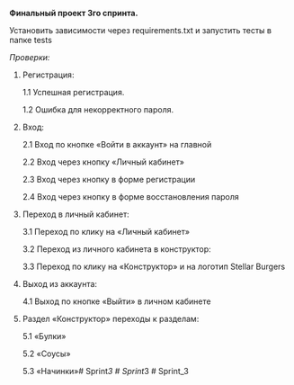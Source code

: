 **Финальный проект 3го спринта.**

Установить зависимости через requirements.txt и запустить тесты в папке tests

_Проверки:_

1. Регистрация:

   1.1 Успешная регистрация.

   1.2 Ошибка для некорректного пароля.


2. Вход:

   2.1 Вход по кнопке «Войти в аккаунт» на главной

   2.2 Вход через кнопку «Личный кабинет»

   2.3 Вход через кнопку в форме регистрации

   2.4 Вход через кнопку в форме восстановления пароля


3. Переход в личный кабинет:

   3.1 Переход по клику на «Личный кабинет»

   3.2 Переход из личного кабинета в конструктор:

   3.3 Переход по клику на «Конструктор» и на логотип Stellar Burgers


4. Выход из аккаунта:

   4.1 Выход по кнопке «Выйти» в личном кабинете


5. Раздел «Конструктор» переходы к разделам:

   5.1 «Булки»

   5.2 «Соусы»

   5.3 «Начинки»#   S p r i n t _ 3  
 #   S p r i n t _ 3  
 #   S p r i n t _ 3  
 